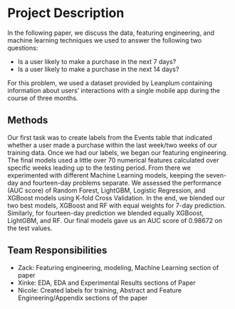 # Project Description
In the following paper, we discuss the data, featuring engineering, and machine learning techniques we used to answer the following two questions: 

-  Is a user likely to make a purchase in the next 7 days? 
-  Is a user likely to make a purchase in the next 14 days? 

For this problem, we used a dataset provided by Leanplum containing information about users’ interactions with a single mobile app during the course of three months.

## Methods

Our first task was to create labels from the Events table that indicated whether a user made a purchase within the last week/two weeks of our training data. Once we had our labels, we began our featuring engineering. The final models used a little over 70 numerical features calculated over specific weeks leading up to the testing period. From there we experimented with different Machine Learning models, keeping the seven-day and fourteen-day problems separate. We assessed the performance (AUC score) of Random Forest, LightGBM, Logistic Regression, and XGBoost models using K-fold Cross Validation. In the end, we blended our two best models, XGBoost and RF with equal weights for 7-day prediction. Similarly, for fourteen-day prediction we blended equally XGBoost, LightGBM, and RF. Our final models gave us an AUC score of 0.98672 on the test values.

## Team Responsibilities

- Zack: Featuring engineering, modeling, Machine Learning section of paper
- Xinke: EDA, EDA and Experimental Results sections of Paper
- Nicole: Created labels for training, Abstract and Feature Engineering/Appendix
sections of the paper
